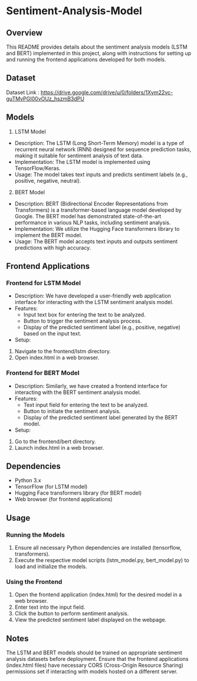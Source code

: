# Sentiment-Analysis-Model

## Overview
This README provides details about the sentiment analysis models (LSTM and BERT) implemented in this project, along with instructions for setting up and running the frontend applications developed for both models.

## Dataset 
Dataset Link : https://drive.google.com/drive/u/0/folders/1Xym22vc-guTMvPGI00vOUz_hszmB3dPU

## Models
1. LSTM Model
- Description: The LSTM (Long Short-Term Memory) model is a type of recurrent neural network (RNN) designed for sequence prediction tasks, making it suitable for sentiment analysis of text data.
- Implementation: The LSTM model is implemented using TensorFlow/Keras.
- Usage: The model takes text inputs and predicts sentiment labels (e.g., positive, negative, neutral).
2. BERT Model
- Description: BERT (Bidirectional Encoder Representations from Transformers) is a transformer-based language model developed by Google. The BERT model has demonstrated state-of-the-art performance in various NLP tasks, including sentiment analysis.
- Implementation: We utilize the Hugging Face transformers library to implement the BERT model.
- Usage: The BERT model accepts text inputs and outputs sentiment predictions with high accuracy.

## Frontend Applications
### Frontend for LSTM Model
- Description: We have developed a user-friendly web application interface for interacting with the LSTM sentiment analysis model.
- Features:
   - Input text box for entering the text to be analyzed.
   - Button to trigger the sentiment analysis process.
   - Display of the predicted sentiment label (e.g., positive, negative) based on the input text.
- Setup:
1. Navigate to the frontend/lstm directory.
2. Open index.html in a web browser.
### Frontend for BERT Model
- Description: Similarly, we have created a frontend interface for interacting with the BERT sentiment analysis model.
- Features:
  - Text input field for entering the text to be analyzed.
  - Button to initiate the sentiment analysis.
  - Display of the predicted sentiment label generated by the BERT model.
- Setup:
1. Go to the frontend/bert directory.
2. Launch index.html in a web browser.
   
## Dependencies
- Python 3.x
- TensorFlow (for LSTM model)
- Hugging Face transformers library (for BERT model)
- Web browser (for frontend applications)
  
## Usage
### Running the Models
1. Ensure all necessary Python dependencies are installed (tensorflow, transformers).
2. Execute the respective model scripts (lstm_model.py, bert_model.py) to load and initialize the models.
### Using the Frontend
1. Open the frontend application (index.html) for the desired model in a web browser.
2. Enter text into the input field.
3. Click the button to perform sentiment analysis.
4. View the predicted sentiment label displayed on the webpage.

## Notes
The LSTM and BERT models should be trained on appropriate sentiment analysis datasets before deployment.
Ensure that the frontend applications (index.html files) have necessary CORS (Cross-Origin Resource Sharing) permissions set if interacting with models hosted on a different server.
